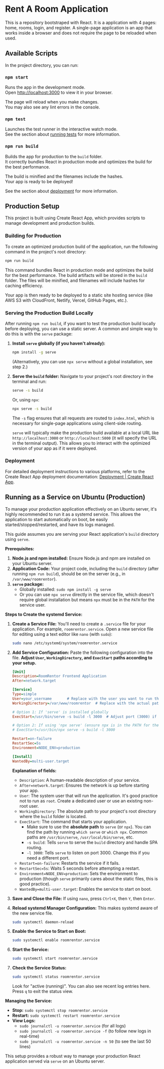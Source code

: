 # Rent A Room Application

This is a repository bootstraped with React. It is a application with 4 pages: home, rooms, login, and register. A single-page application is an app that works inside a browser and does not require the page to be reloaded when used.

## Available Scripts

In the project directory, you can run:

### `npm start`

Runs the app in the development mode.\
Open [http://localhost:3000](http://localhost:3000) to view it in your browser.

The page will reload when you make changes.\
You may also see any lint errors in the console.

### `npm test`

Launches the test runner in the interactive watch mode.\
See the section about [running tests](https://facebook.github.io/create-react-app/docs/running-tests) for more information.


### `npm run build`

Builds the app for production to the `build` folder.\
It correctly bundles React in production mode and optimizes the build for the best performance.

The build is minified and the filenames include the hashes.\
Your app is ready to be deployed!

See the section about [deployment](https://facebook.github.io/create-react-app/docs/deployment) for more information.

## Production Setup

This project is built using Create React App, which provides scripts to manage development and production builds.

### Building for Production

To create an optimized production build of the application, run the following command in the project's root directory:

```bash
npm run build
```

This command bundles React in production mode and optimizes the build for the best performance. The build artifacts will be stored in the `build` folder. The files will be minified, and filenames will include hashes for caching efficiency.

Your app is then ready to be deployed to a static site hosting service (like AWS S3 with CloudFront, Netlify, Vercel, GitHub Pages, etc.).

### Serving the Production Build Locally

After running `npm run build`, if you want to test the production build locally before deploying, you can use a static server. A common and simple way to do this is with the `serve` package:

1.  **Install `serve` globally (if you haven't already):**
    ```bash
    npm install -g serve
    ```
    (Alternatively, you can use `npx serve` without a global installation, see step 2.)

2.  **Serve the `build` folder:**
    Navigate to your project's root directory in the terminal and run:
    ```bash
    serve -s build
    ```
    Or, using `npx`:
    ```bash
    npx serve -s build
    ```
    The `-s` flag ensures that all requests are routed to `index.html`, which is necessary for single-page applications using client-side routing.

    `serve` will typically make the production build available at a local URL like `http://localhost:3000` or `http://localhost:5000` (it will specify the URL in the terminal output). This allows you to interact with the optimized version of your app as if it were deployed.

### Deployment
For detailed deployment instructions to various platforms, refer to the Create React App deployment documentation: [Deployment | Create React App](https://facebook.github.io/create-react-app/docs/deployment).

## Running as a Service on Ubuntu (Production)

To manage your production application effectively on an Ubuntu server, it's highly recommended to run it as a systemd service. This allows the application to start automatically on boot, be easily started/stopped/restarted, and have its logs managed.

This guide assumes you are serving your React application's `build` directory using `serve`.

**Prerequisites:**

1.  **Node.js and npm installed:** Ensure Node.js and npm are installed on your Ubuntu server.
2.  **Application Code:** Your project code, including the `build` directory (after running `npm run build`), should be on the server (e.g., in `/var/www/roomrentor`).
3.  **`serve` package:**
    *   Globally installed: `sudo npm install -g serve`
    *   Or you can use `npx serve` directly in the service file, which doesn't require global installation but means `npx` must be in the `PATH` for the service user.

**Steps to Create the systemd Service:**

1.  **Create a Service File:**
    You'll need to create a `.service` file for your application. For example, `roomrentor.service`.
    Open a new service file for editing using a text editor like `nano` (with `sudo`):

    ```bash
    sudo nano /etc/systemd/system/roomrentor.service
    ```

2.  **Add Service Configuration:**
    Paste the following configuration into the file. **Adjust `User`, `WorkingDirectory`, and `ExecStart` paths according to your setup.**

    ```ini
    [Unit]
    Description=RoomRentor Frontend Application
    After=network.target

    [Service]
    Type=simple
    User=your_username       # Replace with the user you want to run the app as (e.g., 'ubuntu', 'www-data', or a dedicated user)
    WorkingDirectory=/var/www/roomrentor  # Replace with the actual path to your project's root
    
    # Option 1: If 'serve' is installed globally
    ExecStart=/usr/bin/serve -s build -l 3000  # Adjust port (3000) if needed. Use full path to 'serve'
    
    # Option 2: If using 'npx serve' (ensure npx is in the PATH for the service user)
    # ExecStart=/usr/bin/npx serve -s build -l 3000
    
    Restart=on-failure
    RestartSec=5s
    Environment=NODE_ENV=production

    [Install]
    WantedBy=multi-user.target
    ```

    **Explanation of fields:**
    *   `Description`: A human-readable description of your service.
    *   `After=network.target`: Ensures the network is up before starting your app.
    *   `User`: The system user that will run the application. It's good practice not to run as `root`. Create a dedicated user or use an existing non-root user.
    *   `WorkingDirectory`: The absolute path to your project's root directory where the `build` folder is located.
    *   `ExecStart`: The command that starts your application.
        *   Make sure to use the **absolute path** to `serve` (or `npx`). You can find the path by running `which serve` or `which npx`. Common paths are `/usr/bin/serve`, `/usr/local/bin/serve`, etc.
        *   `-s build`: Tells `serve` to serve the `build` directory and handle SPA routing.
        *   `-l 3000`: Tells `serve` to listen on port 3000. Change this if you need a different port.
    *   `Restart=on-failure`: Restarts the service if it fails.
    *   `RestartSec=5s`: Waits 5 seconds before attempting a restart.
    *   `Environment=NODE_ENV=production`: Sets the environment to production (though `serve` primarily cares about the static files, this is good practice).
    *   `WantedBy=multi-user.target`: Enables the service to start on boot.

3.  **Save and Close the File:**
    If using `nano`, press `Ctrl+X`, then `Y`, then `Enter`.

4.  **Reload systemd Manager Configuration:**
    This makes systemd aware of the new service file.

    ```bash
    sudo systemctl daemon-reload
    ```

5.  **Enable the Service to Start on Boot:**

    ```bash
    sudo systemctl enable roomrentor.service
    ```

6.  **Start the Service:**

    ```bash
    sudo systemctl start roomrentor.service
    ```

7.  **Check the Service Status:**

    ```bash
    sudo systemctl status roomrentor.service
    ```
    Look for "active (running)". You can also see recent log entries here. Press `q` to exit the status view.

**Managing the Service:**

*   **Stop:** `sudo systemctl stop roomrentor.service`
*   **Restart:** `sudo systemctl restart roomrentor.service`
*   **View Logs:**
    *   `sudo journalctl -u roomrentor.service` (for all logs)
    *   `sudo journalctl -u roomrentor.service -f` (to follow new logs in real-time)
    *   `sudo journalctl -u roomrentor.service -n 50` (to see the last 50 lines)

This setup provides a robust way to manage your production React application served via `serve` on an Ubuntu server.

